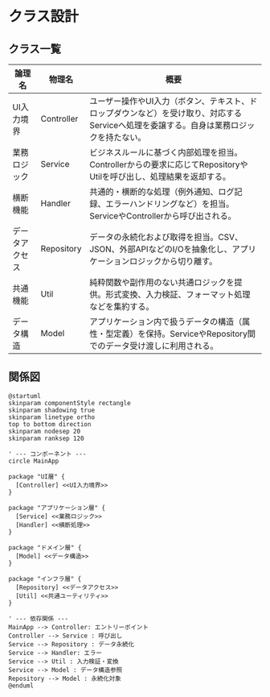 # クラス設計

## クラス一覧

|論理名|物理名|概要|
|---|---|---|
|UI入力境界|Controller|ユーザー操作やUI入力（ボタン、テキスト、ドロップダウンなど）を受け取り、対応するServiceへ処理を委譲する。自身は業務ロジックを持たない。|
|業務ロジック|Service|ビジネスルールに基づく内部処理を担当。Controllerからの要求に応じてRepositoryやUtilを呼び出し、処理結果を返却する。|
|横断機能|Handler|共通的・横断的な処理（例外通知、ログ記録、エラーハンドリングなど）を担当。ServiceやControllerから呼び出される。|
|データアクセス|Repository|データの永続化および取得を担当。CSV、JSON、外部APIなどのI/Oを抽象化し、アプリケーションロジックから切り離す。|
|共通機能|Util|純粋関数や副作用のない共通ロジックを提供。形式変換、入力検証、フォーマット処理などを集約する。|
|データ構造|Model|アプリケーション内で扱うデータの構造（属性・型定義）を保持。ServiceやRepository間でのデータ受け渡しに利用される。|


## 関係図
```plantuml
@startuml
skinparam componentStyle rectangle
skinparam shadowing true
skinparam linetype ortho
top to bottom direction
skinparam nodesep 20
skinparam ranksep 120

' --- コンポーネント ---
circle MainApp

package "UI層" {
  [Controller] <<UI入力境界>>
}

package "アプリケーション層" {
  [Service] <<業務ロジック>>
  [Handler] <<横断処理>>
}

package "ドメイン層" {
  [Model] <<データ構造>>
}

package "インフラ層" {
  [Repository] <<データアクセス>>
  [Util] <<共通ユーティリティ>>
}

' --- 依存関係 ---
MainApp --> Controller: エントリーポイント
Controller --> Service : 呼び出し
Service --> Repository : データ永続化
Service --> Handler: エラー
Service --> Util : 入力検証・変換
Service --> Model : データ構造参照
Repository --> Model : 永続化対象
@enduml
```